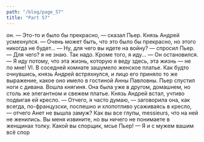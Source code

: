 ```yaml
---
path: "/blog/page_57"
title: "Part 57"
---
```


 он.
— Это-то и было бы прекрасно, — сказал Пьер.
Князь Андрей усмехнулся.
— Очень может быть, что это было бы прекрасно, но этого никогда не будет...
— Ну, для чего вы идете на войну? — спросил Пьер.
— Для чего? я не знаю. Так надо. Кроме того, я иду... — Он остановился. — Я иду потому, что эта жизнь, которую я веду здесь, эта жизнь — не по мне!
VI.
В соседней комнате зашумело женское платье. Как будто очнувшись, князь Андрей встряхнулся, и лицо его приняло то же выражение, какое оно имело в гостиной Анны Павловны. Пьер спустил ноги с дивана. Вошла княгиня. Она была уже в другом, домашнем, но столь же элегантном и свежем платье. Князь Андрей встал, учтиво подвигая ей кресло.
— Отчего, я часто думаю, — заговорила она, как всегда, по-французски, поспешно и хлопотливо усаживаясь в кресло, — отчего Анет не вышла замуж? Как вы все глупы, messieurs, что на ней не женились. Вы меня извините, но вы ничего не понимаете в женщинах толку. Какой вы спорщик, мсье Пьер!
— Я и с мужем вашим всё спор
